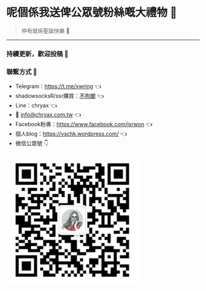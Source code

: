# 呢個係我送俾公眾號粉絲嘅大禮物 🎁 

> 仲有就係聖誕快樂 🎄 

---
### 持續更新，歡迎投稿 👏 

### 聯繫方式 :bell:

- Telegram：https://t.me/xwring :point_left:
- shadowsocksR/ssr購買：[不拘閣](https://mrcola.top/) :point_left:
- Line：chryax :point_left:
- :email: info@chryax.com.tw :point_left:
- Facebook粉專：https://www.facebook.com/jsrwon :point_left:
- 個人blog：https://vschk.wordpress.com/ :point_left:
- 微信公眾號 :point_down:

![image](https://github.com/hkjswong/shadowsocksR-setup/blob/master/%E5%BE%AE%E4%BF%A1%E5%85%AC%E7%9C%BE%E8%99%9F.jpg)


